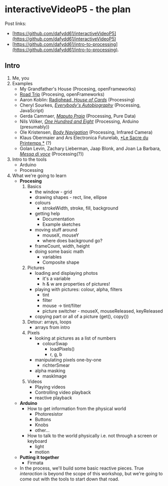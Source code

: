 # interactiveVideoP5 - the plan

Post links:

- [https://github.com/dafydd61/interactiveVideoP5](https://github.com/dafydd61/interactiveVideoP5)
- [https://github.com/dafydd61/intro-to-processing](https://github.com/dafydd61/intro-to-processing).

## Intro

1. Me, you
1. Examples
	- My Grandfather's House (Procesing, openFrameworks)
	- [Road Trip](https://vimeo.com/193215771) (Procesing, openFrameworks)
	- Aaron Koblin: [Radiohead, *House of Cards*](https://github.com/dataarts/radiohead) (Processing)
	- Cheryl Sourkes, [*Everybody's Autobiography*](http://cherylsourkes.com/everybodys-autobiography/) (Processing, JavaScript)
	- Gerda Cammaer, [*Maputo Praia*](https://vimeo.com/76016374) (Processing, Pure Data)
	- Nils Völker, [*One Hundred and Eight*](http://nilsvoelker.com/content/onehundredandeight/index.html) (Processing, Arduino (presumably))
	- Ole Kristensen, [*Body Navigation*](https://vimeo.com/1362832) (Processing, Infrared Camera)
	- Klaus Obermaier and Ars Electronica Futurelab, [*Le Sacre du Printemps *](http://www.exile.at/sacre/) (?)
	- Golan Levin, Zachary Lieberman, Jaap Blonk, and Joan La Barbara, [*Messa di voce*](http://www.youtube.com/watch?v=GfoqiyB1ndE) (Processing(?))
1. Intro to the tools
	- Arduino
	- Processing
1. What we're going to learn
	- **Procesing**
		1. Basics
			- the window - grid
			- drawing shapes - rect, line, ellipse
			- colours
				- strokeWidth, stroke, fill, background
			- getting help
				- Documentation
				- Example sketches
			- moving stuff around
				- mouseX, mouseY
				- where does background go?
			- frameCount, width, height
			- doing some basic math
				- variables
				- Composite shape
		1. Pictures
			- loading and displaying photos
				- it's a variable
				- h & w are properties of pictures!
			- playing with pictures: colour, alpha, filters
				- tint
				- filter
				- mouse -> tint/filter
				- picture switcher - mouseX, mouseReleased, keyReleased
			- copying part or all of a picture (get(), copy())
		1. Detour: arrays, loops
			- arrays from intro
		1. Pixels
			- looking at pictures as a list of numbers
				- colourSwap
					- loadPixels()
					- r, g, b
			- manipulating pixels one-by-one
				- richterSmear
			- alpha masking
				- maskImage
		2. Videos
			- Playing videos
			- Controlling video playback
			- reactive playback
	- **Arduino**
		- How to get information from the physical world
			- Photoresistor
			- Buttons
			- Knobs
			- other...
		- How to talk to the world physically i.e. not through a screen or keyboard
			- light
			- motion
	- **Putting it together**
		- Firmata
	- In the process, we'll build some basic reactive pieces. True *interaction* is beyond the scope of this workshop, but we're going to come out with the tools to start down that road.